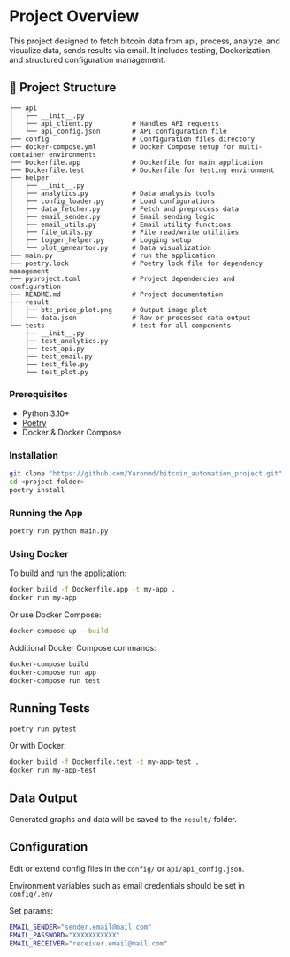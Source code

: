 # Project Overview

This project designed to fetch bitcoin data from api, process, analyze, and visualize data, sends results via email. It includes testing, Dockerization, and structured configuration management.

## 📁 Project Structure

```
├── api
│   ├── __init__.py
│   ├── api_client.py          # Handles API requests
│   └── api_config.json        # API configuration file
├── config                     # Configuration files directory
├── docker-compose.yml         # Docker Compose setup for multi-container environments
├── Dockerfile.app             # Dockerfile for main application
├── Dockerfile.test            # Dockerfile for testing environment
├── helper
│   ├── __init__.py
│   ├── analytics.py           # Data analysis tools
│   ├── config_loader.py       # Load configurations
│   ├── data_fetcher.py        # Fetch and preprocess data
│   ├── email_sender.py        # Email sending logic
│   ├── email_utils.py         # Email utility functions
│   ├── file_utils.py          # File read/write utilities
│   ├── logger_helper.py       # Logging setup
│   └── plot_geneartor.py      # Data visualization
├── main.py                    # run the application
├── poetry.lock                # Poetry lock file for dependency management
├── pyproject.toml             # Project dependencies and configuration
├── README.md                  # Project documentation
├── result
│   ├── btc_price_plot.png     # Output image plot
│   └── data.json              # Raw or processed data output
└── tests                      # test for all components 
    ├── __init__.py
    ├── test_analytics.py
    ├── test_api.py
    ├── test_email.py
    ├── test_file.py
    └── test_plot.py          
```

### Prerequisites

- Python 3.10+
- [Poetry](https://python-poetry.org/)
- Docker & Docker Compose

### Installation

```bash
git clone "https://github.com/Yaronmd/bitcoin_automation_project.git"
cd <project-folder>
poetry install
```

### Running the App

```bash
poetry run python main.py
```

### Using Docker

To build and run the application:

```bash
docker build -f Dockerfile.app -t my-app .
docker run my-app
```

Or use Docker Compose:

```bash
docker-compose up --build
```

Additional Docker Compose commands:

```bash
docker-compose build
docker-compose run app
docker-compose run test
```

## Running Tests

```bash
poetry run pytest
```

Or with Docker:

```bash
docker build -f Dockerfile.test -t my-app-test .
docker run my-app-test
```


## Data Output

Generated graphs and data will be saved to the `result/` folder.

## Configuration

Edit or extend config files in the `config/` or `api/api_config.json`.

Environment variables such as email credentials should be set in `config/.env`

Set params:

```bash
EMAIL_SENDER="sender.email@mail.com"
EMAIL_PASSWORD="XXXXXXXXXXX"
EMAIL_RECEIVER="receiver.email@mail.com"
```
